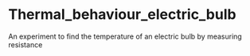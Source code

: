 # Thermal_behaviour_electric_bulb
An experiment to find the temperature of an electric bulb by measuring resistance
